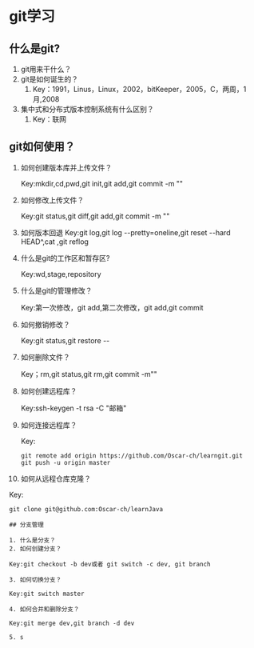 # git学习

## 什么是git?

1. git用来干什么？
2. git是如何诞生的？
   1. Key：1991，Linus，Linux，2002，bitKeeper，2005，C，两周，1月,2008
3. 集中式和分布式版本控制系统有什么区别？
   1. Key：联网

## git如何使用？

1. 如何创建版本库并上传文件？

   Key:mkdir,cd,pwd,git init,git add,git commit -m ""

2. 如何修改上传文件？

   Key:git status,git diff,git add,git commit -m ""

3. 如何版本回退
   Key:git log,git log --pretty=oneline,git reset --hard HEAD^,cat ,git reflog

4. 什么是git的工作区和暂存区?

   Key:wd,stage,repository

5. 什么是git的管理修改？

   Key:第一次修改，git add,第二次修改，git add,git commit

6. 如何撤销修改？

   Key:git status,git restore --

7. 如何删除文件？

   Key；rm,git status,git rm,git commit -m""

8. 如何创建远程库？

   Key:ssh-keygen -t rsa -C "邮箱"

9. 如何连接远程库？

   Key:

   ``` git
   git remote add origin https://github.com/Oscar-ch/learngit.git
   git push -u origin master
   ```

10. 如何从远程仓库克隆？

   Key:

   ```git
   git clone git@github.com:Oscar-ch/learnJava

## 分支管理

1. 什么是分支？
2. 如何创建分支？

   Key:git checkout -b dev或者 git switch -c dev, git branch

3. 如何切换分支？

   Key:git switch master

4. 如何合并和删除分支？

   Key:git merge dev,git branch -d dev

5. s
